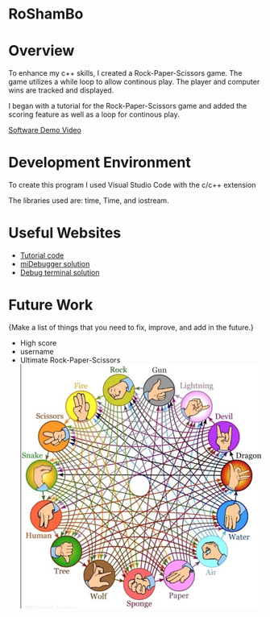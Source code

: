 # RoShamBo
# Overview

To enhance my c++ skills, I created a Rock-Paper-Scissors game. The game utilizes a while loop to allow continous play. The player and computer wins are tracked and displayed.

I began with a tutorial for the Rock-Paper-Scissors game and added the scoring feature as well as a loop for continous play.

[Software Demo Video](https://youtu.be/pdzUVhH0bzo)

# Development Environment

To create this program I used Visual Studio Code with the c/c++ extension

The libraries used are: time, Time, and iostream.

# Useful Websites


* [Tutorial code](https://www.mycplus.com/source-code/cplusplus-source-code/rock-paper-scissors-game-in-c/#:~:text=The%20C%2B%2B%20code%20generates%20a,see%20who%20the%20winner%20is.)
* [miDebugger solution](https://github.com/Microsoft/vscode-cpptools/issues/2925)
* [Debug terminal solution](https://stackoverflow.com/questions/41074170/unable-to-perform-this-action-because-the-process-is-running)

# Future Work

{Make a list of things that you need to fix, improve, and add in the future.}
* High score
* username
* Ultimate Rock-Paper-Scissors
![alt text](https://github.com/dasBroskey/RoShamBo/blob/master/Ultimate%20RPS.png)
